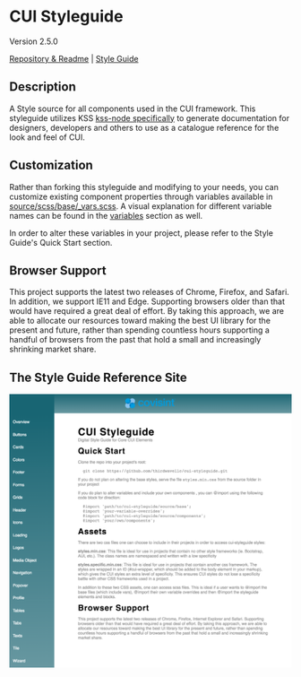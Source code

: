 # CUI Styleguide

Version 2.5.0

[Repository & Readme](https://github.com/covisint/cui-styleguide) \| [Style Guide](http://cui-styleguide.run.covisintrnd.com)

## Description

A Style source for all components used in the CUI framework. This styleguide utilizes KSS [kss-node specifically](https://github.com/kss-node/kss-node) to generate documentation for designers, developers and others to use as a catalogue reference for the look and feel of CUI.

## Customization

Rather than forking this styleguide and modifying to your needs, you can customize existing component properties through variables available in [source\/scss\/base\/\_vars.scss](https://github.com/covisint/cui-styleguide/tree/master/source/scss/base/_vars.scss). A visual explanation for different variable names can be found in the [variables](variables.md) section as well.

In order to alter these variables in your project, please refer to the Style Guide's Quick Start section.

## Browser Support

This project supports the latest two releases of Chrome, Firefox, and Safari. In addition, we support IE11 and Edge. Supporting browsers older than that would have required a great deal of effort. By taking this approach, we are able to allocate our resources toward making the best UI library for the present and future, rather than spending countless hours supporting a handful of browsers from the past that hold a small and increasingly shrinking market share.

## The Style Guide Reference Site

[![The Style Guide Site](style-guide-thumbnail.png)](http://cui-styleguide.run.covisintrnd.com)



